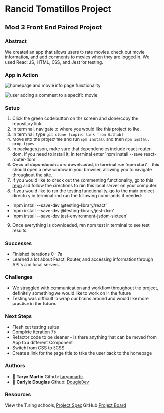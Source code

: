 # Rancid Tomatillos Project
## Mod 3 Front End Paired Project

### Abstract
We created an app that allows users to rate movies, check out movie information, and add comments to movies when they are logged in. We used React JS, HTML, CSS, and Jest for testing.

### App in Action
![homepage and movie info page functionality](./assets/rotten-functionality.gif)

![user adding a comment to a specific movie](./assets/rotten-comment.gif)

### Setup
1) Click the green code button on the screen and clone/copy the repository link
2) In terminal, navigate to where you would like this project to live.
3) In terminal, type `git clone [copied link from Github]`
4) Move into the project file and run `npm install` and then `npm install prop-types`
5) In packages.json, make sure that dependencies include react-router-dom. If you need to install it, in terminal enter 'npm install --save react-router-dom'
6) Once all dependencies are downloaded, in terminal run 'npm start' - this should open a new window in your browser, allowing you to navigate throughout the site.
7) If you would like to check out the commenting functionality, go to this [repo](https://github.com/turingschool-examples/rancid-tomatillos-microservice) and follow the directions to run this local server on your computer.
8) If you would like to run the testing functionality, go to the main project directory in terminal and run the following commands if needed:
  - 'npm install --save-dev @testing-library/react'
  - 'npm install --save-dev @testing-library/jest-dom'
  - 'npm install --save-dev jest-environment-jsdom-sixteen'
9) Once everything is downloaded, run npm test in terminal to see test results.

### Successes
- Finished iterations 0 - 7a
- Learned a lot about React, Router, and accessing information through API's and local servers.

### Challenges
- We struggled with communication and workflow throughout the project, definitely something we would like to work on in the future
- Testing was difficult to wrap our brains around and would like more practice in the future.

### Next Steps
- Flesh out testing suites
- Complete iteration 7b
- Refactor code to be cleaner - is there anything that can be moved from App to a different Component
- Switch from CSS to SCSS
- Create a link for the page title to take the user back to the homepage

### Authors
- :bust_in_silhouette: **Taryn Martin** Github: [tarynmartin](https://github.com/tarynmartin)
- :bust_in_silhouette: **Carlyle Douglas** Github: [DougieDev](https://github.com/DougieDev)

### Resources
View the Turing schools, [Project Spec](https://frontend.turing.io/projects/module-3/rancid-tomatillos-v2.html)
GitHub [Project Board](https://github.com/DougieDev/Rancid-Tomatillos-cd-tm/projects/1)
